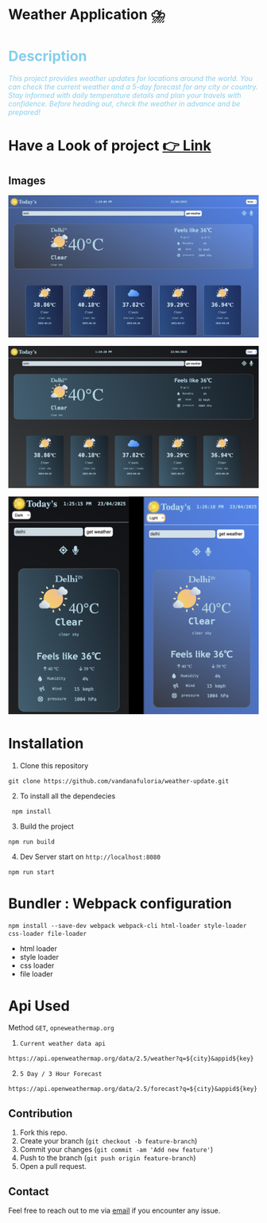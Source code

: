 # Weather Application ⛈️

# <span style = "color:skyblue;"> Description </span>

<span style="color: skyblue; font-style: italic;">
  This project provides weather updates for locations around the world. You can check the current weather and a 5-day forecast for any city or country. Stay informed with daily temperature details and plan your travels with confidence. Before heading out, check the weather in advance and be prepared!
</span>

# Have a Look of project [👉 Link](https://vandanafuloria.github.io/weather-forecast/)

## Images

![Desktop light mode](./src/assets/desktop-light.png)

![Desktop Dark mode](./src/assets/desktop-dark.png)

![phone view](./src/assets/image.png)

# Installation

1. Clone this repository

```
git clone https://github.com/vandanafuloria/weather-update.git
```

2. To install all the dependecies

```
 npm install
```

3. Build the project

```
npm run build
```

4. Dev Server start on `http://localhost:8080`

```
npm run start
```

# Bundler : Webpack configuration

```
npm install --save-dev webpack webpack-cli html-loader style-loader css-loader file-loader
```

- html loader
- style loader
- css loader
- file loader

# Api Used

Method `GET`, `opneweathermap.org`

1. `Current weather data api`

```
https://api.openweathermap.org/data/2.5/weather?q=${city}&appid${key}
```

2. `5 Day / 3 Hour Forecast`

```
https://api.openweathermap.org/data/2.5/forecast?q=${city}&appid${key}
```

## Contribution

1. Fork this repo.
2. Create your branch (`git checkout -b feature-branch`)
3. Commit your changes (`git commit -am 'Add new feature'`)
4. Push to the branch (`git push origin feature-branch`)
5. Open a pull request.

## Contact

Feel free to reach out to me via [email](vandanafuloria02@gmail.com) if you encounter any issue.
